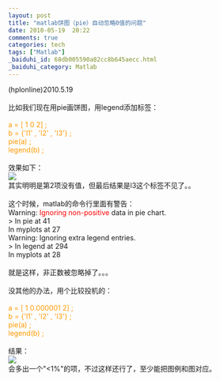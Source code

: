```yaml
---
layout: post
title: "matlab饼图（pie）自动忽略0值的问题"
date: 2010-05-19  20:22
comments: true
categories: tech
tags: ["Matlab"]
_baiduhi_id: 68db005590a82cc8b645aecc.html
_baiduhi_category: Matlab
---
```


(hplonline)2010.5.19<br/><br/>
比如我们现在用pie画饼图，用legend添加标签：<br/><br/><font color="#ff9900">a = [ 1 0 2] ;<br/>
b = {'l1' , 'l2' , 'l3'} ;<br/>
pie(a) ;<br/>
legend(b) ;</font><br/><br/>
效果如下：<br/><span><img border="0" src="http://hiphotos.baidu.com/hplonline/pic/item/c0b2c6bfb5ba403018d81f04.jpg" small="0" class="blogimg"/></span><br/>
其实明明是第2项没有值，但最后结果是l3这个标签不见了。。<br/><br/>
这个时候，matlab的命令行里面有警告：<br/>
Warning:<font color="#ff0000"> Ignoring non-positive </font>data in pie chart. <br/>
&gt; In pie at 41<br/>
In myplots at 27<br/>
Warning: Ignoring extra legend entries. <br/>
&gt; In legend at 294<br/>
In myplots at 28<br/><br/>
就是这样，非正数被忽略掉了。。。<br/><br/>
没其他的办法，用个比较投机的：<br/><br/><font color="#ff9900">a = [ 1 0.000001 2] ;<br/>
b = {'l1' , 'l2' , 'l3'} ;<br/>
pie(a) ;<br/>
legend(b) ;</font><br/><br/>
结果：<br/><span><img border="0" src="http://hiphotos.baidu.com/hplonline/pic/item/81b892221c32ccc9d6cae205.jpg" small="0" class="blogimg"/></span><br/>
会多出一个"&lt;1%"的项，不过这样还行了，至少能把图例和图对应。<br/><br/><br/><br/><br/>
